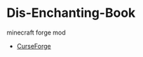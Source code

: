 # Dis-Enchanting-Book
minecraft forge mod  
* [CurseForge](https://www.curseforge.com/minecraft/mc-mods/dis-enchanting-book)  